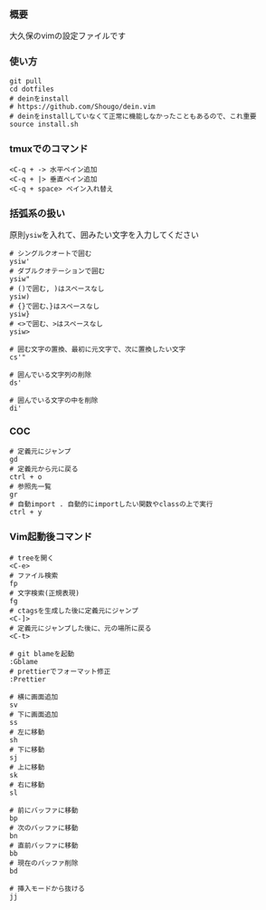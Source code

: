 ### 概要
大久保のvimの設定ファイルです

### 使い方
```
git pull
cd dotfiles
# deinをinstall
# https://github.com/Shougo/dein.vim
# deinをinstallしていなくて正常に機能しなかったこともあるので、これ重要
source install.sh
```

### tmuxでのコマンド
```
<C-q + -> 水平ペイン追加
<C-q + |> 垂直ペイン追加
<C-q + space> ペイン入れ替え

```

### 括弧系の扱い
原則`ysiw`を入れて、囲みたい文字を入力してください
```
# シングルクオートで囲む
ysiw'
# ダブルクオテーションで囲む
ysiw"
# ()で囲む, )はスペースなし
ysiw)
# {}で囲む、}はスペースなし
ysiw}
# <>で囲む、>はスペースなし
ysiw>

# 囲む文字の置換、最初に元文字で、次に置換したい文字
cs'"

# 囲んでいる文字列の削除
ds'

# 囲んでいる文字の中を削除
di'
```
### COC
```
# 定義元にジャンプ
gd
# 定義元から元に戻る
ctrl + o
# 参照先一覧
gr
# 自動import . 自動的にimportしたい関数やclassの上で実行
ctrl + y
```

### Vim起動後コマンド
```
# treeを開く
<C-e>
# ファイル検索
fp
# 文字検索(正規表現)
fg
# ctagsを生成した後に定義元にジャンプ
<C-]>
# 定義元にジャンプした後に、元の場所に戻る
<C-t>

# git blameを起動
:Gblame
# prettierでフォーマット修正
:Prettier

# 横に画面追加
sv
# 下に画面追加
ss
# 左に移動
sh
# 下に移動
sj
# 上に移動
sk
# 右に移動
sl

# 前にバッファに移動
bp
# 次のバッファに移動
bn
# 直前バッファに移動
bb
# 現在のバッファ削除
bd

# 挿入モードから抜ける
jj
```

